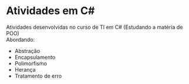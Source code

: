 # Atividades em C#
Atividades desenvolvidas no curso de TI em C# (Estudando a matéria de POO)<br>
Abordando:
<ul>
  <li>Abstração </li>
  <li>Encapsulamento</li>
  <li>Polimorfismo</li>
  <li>Herança</li>
  <li>Tratamento de erro</li>

</ul>












